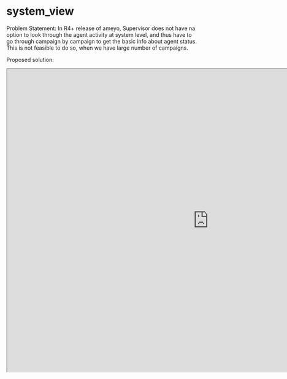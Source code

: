 # system_view

Problem Statement: In R4+ release of ameyo, Supervisor does not have na option to look through the agent activity at system level, and thus have to go through campaign by campaign to get the basic info about agent status. This is not feasible to do so, when we have large number of campaigns.

Proposed solution: 
  
<iframe width="1050" height="790" src="https://www.youtube.com/embed/FPY1_pfbBiI">
</iframe>
